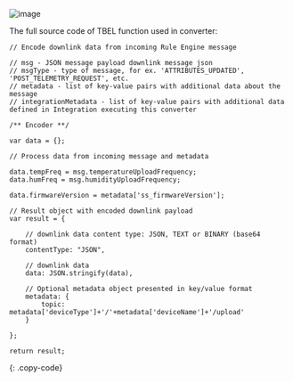 ![image](https://img.thingsboard.io/user-guide/integrations/downlink-converter-example-tbel.png)


The full source code of TBEL function used in converter:

```shell
// Encode downlink data from incoming Rule Engine message

// msg - JSON message payload downlink message json
// msgType - type of message, for ex. 'ATTRIBUTES_UPDATED', 'POST_TELEMETRY_REQUEST', etc.
// metadata - list of key-value pairs with additional data about the message
// integrationMetadata - list of key-value pairs with additional data defined in Integration executing this converter

/** Encoder **/

var data = {};

// Process data from incoming message and metadata

data.tempFreq = msg.temperatureUploadFrequency;
data.humFreq = msg.humidityUploadFrequency;

data.firmwareVersion = metadata['ss_firmwareVersion'];

// Result object with encoded downlink payload
var result = {

    // downlink data content type: JSON, TEXT or BINARY (base64 format)
    contentType: "JSON",

    // downlink data
    data: JSON.stringify(data),

    // Optional metadata object presented in key/value format
    metadata: {
        topic: metadata['deviceType']+'/'+metadata['deviceName']+'/upload'
    }

};

return result;
```
{: .copy-code}
